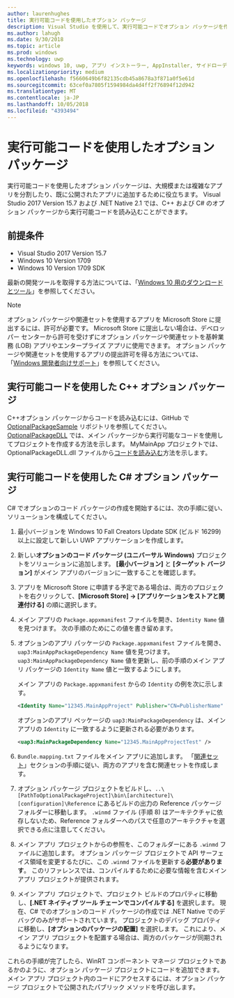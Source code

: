 ```yaml
---
author: laurenhughes
title: 実行可能コードを使用したオプション パッケージ
description: Visual Studio を使用して、実行可能コードでオプション パッケージを作成する方法について説明します。
ms.author: lahugh
ms.date: 9/30/2018
ms.topic: article
ms.prod: windows
ms.technology: uwp
keywords: windows 10, uwp, アプリ インストーラー, AppInstaller, サイドローディング, 関連セット, オプション パッケージ
ms.localizationpriority: medium
ms.openlocfilehash: f5660649b6f82135cdb45a8678a3f871a0f5e61d
ms.sourcegitcommit: 63cef0a7805f1594984da4d4ff2f76894f12d942
ms.translationtype: MT
ms.contentlocale: ja-JP
ms.lasthandoff: 10/05/2018
ms.locfileid: "4393494"
---
```

# <a name="optional-packages-with-executable-code"></a>実行可能コードを使用したオプション パッケージ
 
実行可能コードを使用したオプション パッケージは、大規模または複雑なアプリを分割したり、既に公開されたアプリに追加するために役立ちます。 Visual Studio 2017 Version 15.7 および .NET Native 2.1 では、C++ および C# のオプション パッケージから実行可能コードを読み込むことができます。

## <a name="prerequisites"></a>前提条件
- Visual Studio 2017 Version 15.7
- Windows 10 Version 1709
- Windows 10 Version 1709 SDK

最新の開発ツールを取得する方法については、「[Windows 10 用のダウンロードとツール](https://developer.microsoft.com/windows/downloads)」を参照してください。 

> [!NOTE]
> オプション パッケージや関連セットを使用するアプリを Microsoft Store に提出するには、許可が必要です。 Microsoft Store に提出しない場合は、デベロッパー センターから許可を受けずにオプション パッケージや関連セットを基幹業務 (LOB) アプリやエンタープライズ アプリに使用できます。 オプション パッケージや関連セットを使用するアプリの提出許可を得る方法については、「[Windows 開発者向けサポート](https://developer.microsoft.com/windows/support)」を参照してください。

## <a name="c-optional-packages-with-executable-code"></a>実行可能コードを使用した C++ オプション パッケージ

C++オプション パッケージからコードを読み込むには、GitHub で [OptionalPackageSample](https://github.com/AppInstaller/OptionalPackageSample) リポジトリを参照してください。 [OptionalPackageDLL](https://github.com/AppInstaller/OptionalPackageSample/tree/master/OptionalPackageDLL) では、メイン パッケージから実行可能なコードを使用してプロジェクトを作成する方法を示します。 MyMainApp プロジェクトでは、OptionalPackageDLL.dll ファイルから[コードを読み込む](https://github.com/AppInstaller/OptionalPackageSample/blob/bf6b4915ff1f3b8abfdaacb1ad9e77184c49fe18/MyMainApp/MainPage.xaml.cpp#L182)方法を示します。

## <a name="c-optional-packages-with-executable-code"></a>実行可能コードを使用した C# オプション パッケージ

C# でオプションのコード パッケージの作成を開始するには、次の手順に従い、ソリューションを構成してください。

1. 最小バージョンを Windows 10 Fall Creators Update SDK (ビルド 16299) 以上に設定して新しい UWP アプリケーションを作成します。

2. 新しい**オプションのコード パッケージ (ユニバーサル Windows)** プロジェクトをソリューションに追加します。 **[最小バージョン]** と **[ターゲット バージョン]** がメイン アプリのバージョンに一致することを確認します。

3. アプリを Microsoft Store に申請する予定である場合は、両方のプロジェクトを右クリックして、**[Microsoft Store] -> [アプリケーションをストアと関連付ける]** の順に選択します。

4. メイン アプリの `Package.appxmanifest` ファイルを開き、`Identity Name` 値を見つけます。 次の手順のためにこの値を書き留めます。

5. オプションのアプリ パッケージの `Package.appxmanifest` ファイルを開き、`uap3:MainAppPackageDependency Name` 値を見つけます。 `uap3:MainAppPackageDependency Name` 値を更新し、前の手順のメイン アプリ パッケージの `Identity Name` 値と一致するようにします。 

    メイン アプリの `Package.appxmanifest` からの `Identity` の例を次に示します。
    ```XML
    <Identity Name="12345.MainAppProject" Publisher="CN=PublisherName" Version="1.0.0.0" />
    ```

    オプションのアプリ ペッケージの `uap3:MainPackageDependency` は、メイン アプリの `Identity` に一致するように更新される必要があります。
    ```XML
    <uap3:MainPackageDependency Name="12345.MainAppProjectTest" />
    ```

6. `Bundle.mapping.txt` ファイルをメイン アプリに追加します。 「[関連セット](https://docs.microsoft.com/windows/uwp/packaging/optional-packages#related-sets)」セクションの手順に従い、両方のアプリを含む関連セットを作成します。 

7. オプション パッケージ プロジェクトをビルドし、`..\[PathToOptionalPackageProject]\bin\[architecture]\[configuration]\Reference` にあるビルドの出力の Reference パッケージ フォルダーに移動します。 `.winmd` ファイル (手順 8) はアーキテクチャに依存しないため、Reference フォルダーへのパスで任意のアーキテクチャを選択できる点に注意してください。

8. メイン アプリ プロジェクトからの参照を、このフォルダーにある `.winmd` ファイルに追加します。 オプション パッケージ プロジェクトで API サーフェイス領域を変更するたびに、この `.winmd` ファイルを更新する**必要があります**。 このリファレンスでは、コンパイルするために必要な情報を含むメイン アプリ プロジェクトが提供されます。

9. メイン アプリ プロジェクトで、プロジェクト ビルドのプロパティに移動し、**[.NET ネイティブ ツール チェーンでコンパイルする]** を選択します。 現在、C# でのオプションのコード パッケージの作成では .NET Native でのデバッグのみがサポートされています。 プロジェクトのデバッグ プロパティに移動し、**[オプションのパッケージの配置]** を選択します。 これにより、メイン アプリ プロジェクトを配置する場合は、両方のパッケージが同期されるようになります。

これらの手順が完了したら、WinRT コンポーネント マネージ プロジェクトであるかのように、オプション パッケージ プロジェクトにコードを追加できます。 メイン アプリ プロジェクト内のコードにアクセスするには、オプション パッケージ プロジェクトで公開されたパブリック メソッドを呼び出します。
